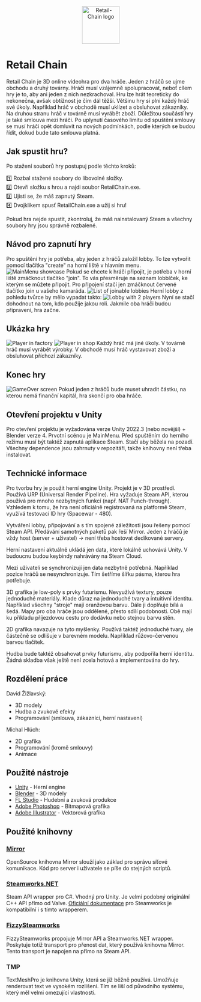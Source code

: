 <div align="center"><img src="Repo/Images/retailchain-logo.png" alt="Retail-Chain logo" style="width: auto; height: 100px;"></div>

# Retail Chain

Retail Chain je 3D online videohra pro dva hráče. Jeden z hráčů se ujme obchodu a druhý továrny. Hráči musí vzájemně spolupracovat, neboť cílem hry je to, aby ani jeden z nich nezkrachoval. Hru lze hrát teoreticky do nekonečna, avšak obtížnost je čím dál těžší. Většinu hry si plní každý hráč své úkoly. Například hráč v obchodě musí uklízet a obsluhovat zákazníky. Na druhou stranu hráč v továrně musí vyrábět zboží. Důležitou součástí hry je také smlouva mezi hráči. Po uplynutí časového limitu od spuštění smlouvy se musí hráči opět domluvit na nových podmínkách, podle kterých se budou řídit, dokud bude tato smlouva platná.

## Jak spustit hru?
Po stažení souborů hry postupuj podle těchto kroků:

1️⃣ Rozbal stažené soubory do libovolné složky.<br>
2️⃣ Otevři složku s hrou a najdi soubor RetailChain.exe.<br>
3️⃣ Ujisti se, že máš zapnutý Steam.<br>
4️⃣ Dvojklikem spusť RetailChain.exe a užij si hru!<br>

Pokud hra nejde spustit, zkontroluj, že máš nainstalovaný Steam a všechny soubory hry jsou správně rozbalené.


## Návod pro zapnutí hry

Pro spuštění hry je potřeba, aby jeden z hráčů založil lobby. To lze vytvořit pomocí tlačítka "create" na horní liště v hlavním menu.
![MainMenu showcase](Repo/Images/2025-02-25%20MainMenu.png)
Pokud se chcete k hráči připojit, je potřeba v horní liště zmáčknout tlačítko "join". To vás přesměruje na seznam lobbíček, ke kterým se můžete připojit. Pro připojení stačí jen zmáčknout červené tlačítko join u vašeho kamaráda.
![List of joinable lobbies](Repo/Images/2025-02-25%20Lobbies.png)
Herní lobby z pohledu tvůrce by mělo vypadat takto:
![Lobby with 2 players](Repo/Images/2025-02-25%20Lobby.png)
Nyní se stačí dohodnout na tom, kdo použije jakou roli. Jakmile oba hráči budou připraveni, hra začne.

## Ukázka hry
![Player in factory](Repo/Images/2025-02-25%20PickUp.png)
![Player in shop](Repo/Images/2025-02-25%20Shop.png)
Každý hráč má jiné úkoly. V továrně hráč musí vyrábět výrobky. V obchodě musí hráč vystavovat zboží a obsluhovat příchozí zákazníky.

## Konec hry
![GameOver screen](Repo/Images/2025-02-25%20GameOver.png)
Pokud jeden z hráčů bude muset uhradit částku, na kterou nemá finanční kapitál, hra skončí pro oba hráče.

## Otevření projektu v Unity
Pro otevření projektu je vyžadována verze Unity 2022.3 (nebo novější) + Blender verze 4. Prvotní scénou je MainMenu. Před spuštěním do herního režimu musí být taktéž zapnutá aplikace Steam. Stačí aby běžela na pozadí. Všechny dependence jsou zahrnuty v repozitáři, takže knihovny není třeba instalovat.

## Technické informace
Pro tvorbu hry je použit herní engine Unity. Projekt je v 3D prostředí. Používá URP (Universal Render Pipeline). Hra vyžaduje Steam API, kterou používá pro mnoho nezbytných funkcí (např. NAT Punch-through). Vzhledem k tomu, že hra není oficiálně registrovaná na platformě Steam, využívá testovací ID hry (Spacewar - 480). 

Vytváření lobby, připojování a s tím spojené záležitosti jsou řešeny pomocí Steam API. Předávání samotných paketů pak řeší Mirror. Jeden z hráčů je vždy host (server + uživatel) -> není třeba hostovat dedikované servery.

Herní nastavení aktuálně ukládá jen data, které lokálně uchovává Unity. V budoucnu budou keybindy nahrávány na Steam Cloud. 

Mezi uživateli se synchronizují jen data nezbytně potřebná. Například pozice hráčů se nesynchronizuje. Tím šetříme šířku pásma, kterou hra potřebuje.

3D grafika je low-poly s prvky futurismu. Nevyužívá textury, pouze jednoduché materiály. Klade důraz na jednoduché tvary a intuitivní identitu. Například všechny "stroje" mají oranžovou barvu. Dále ji doplňuje bílá a šedá. Mapy pro oba hráče jsou oddělené, přesto sdílí podobnosti. Obě mají ku příkladu příjezdovou cestu pro dodávku nebo stejnou barvu stěn.

2D grafika navazuje na tyto myšlenky. Používá taktéž jednoduché tvary, ale částečně se odlišuje v barevném modelu. Například růžovo-červenou barvou tlačítek.

Hudba bude taktéž obsahovat prvky futurismu, aby podpořila herní identitu. Žádná skladba však ještě není zcela hotová a implementována do hry.

## Rozdělení práce
David Žižlavský:
- 3D modely
- Hudba a zvukové efekty
- Programování (smlouva, zákazníci, herní nastavení)

Michal Hlúch:
- 2D grafika
- Programování (kromě smlouvy)
- Animace

## Použité nástroje
- [Unity](https://unity.com) - Herní engine
- [Blender](https://www.blender.org) - 3D modely
- [FL Studio](https://www.image-line.com) - Hudební a zvuková produkce
- [Adobe Photoshop](https://www.adobe.com/products/photoshop) - Bitmapová grafika
- [Adobe Illustrator](https://www.adobe.com/products/illustrator) - Vektorová grafika

## Použité knihovny
### [Mirror](https://github.com/vis2k/Mirror)
OpenSource knihovna Mirror slouží jako základ pro správu síťové komunikace. Kód pro server i uživatele se píše do stejných scriptů.
### [Steamworks.NET](https://github.com/rlabrecque/Steamworks.NET)
Steam API wrapper pro C#. Vhodný pro Unity. Je velmi podobný originální C++ API přímo od Valve. [Oficiální dokumentace](https://partner.steamgames.com/doc/api) pro Steamworks je kompatibilní i s tímto wrapperem.
### [FizzySteamworks](https://github.com/Chykary/FizzySteamworks)
FizzySteamworks propojuje Mirror API a Steamworks.NET wrapper. Poskytuje totiž transport pro přenost dat, který používá knihovna Mirror. Tento transport je napojen na přímo na Steam API.
### TMP
TextMeshPro je knihovna Unity, která se již běžně používá. Umožňuje renderovat text ve vysokém rozlišení. Tím se liší od původního systému, který měl velmi omezující vlastnosti.

